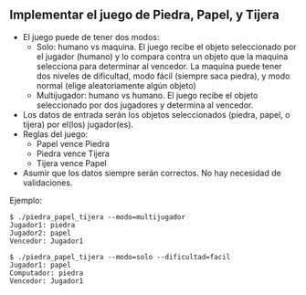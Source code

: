 ## Implementar el juego de Piedra, Papel, y Tijera

- El juego puede de tener dos modos:
    - Solo: humano vs maquina. El juego recibe el objeto seleccionado por el jugador (humano) y lo compara contra un objeto que la maquina selecciona para determinar al vencedor. La maquina puede tener dos niveles de dificultad, modo fácil (siempre saca piedra), y modo normal (elige aleatoriamente algún objeto)
    - Multijugador: humano vs humano. El juego recibe el objeto seleccionado por dos jugadores y determina al vencedor.
- Los datos de entrada serán los objetos seleccionados (piedra, papel, o tijera) por el(los) jugador(es).
- Reglas del juego:
    - Papel vence Piedra
    - Piedra vence Tijera
    - Tijera vence Papel
- Asumir que los datos siempre serán correctos. No hay necesidad de validaciones.


Ejemplo:
```
$ ./piedra_papel_tijera --modo=multijugador
Jugador1: piedra
Jugador2: papel
Vencedor: Jugador1

$ ./piedra_papel_tijera --modo=solo --dificultad=facil
Jugador1: papel
Computador: piedra
Vencedor: Jugador1
```
